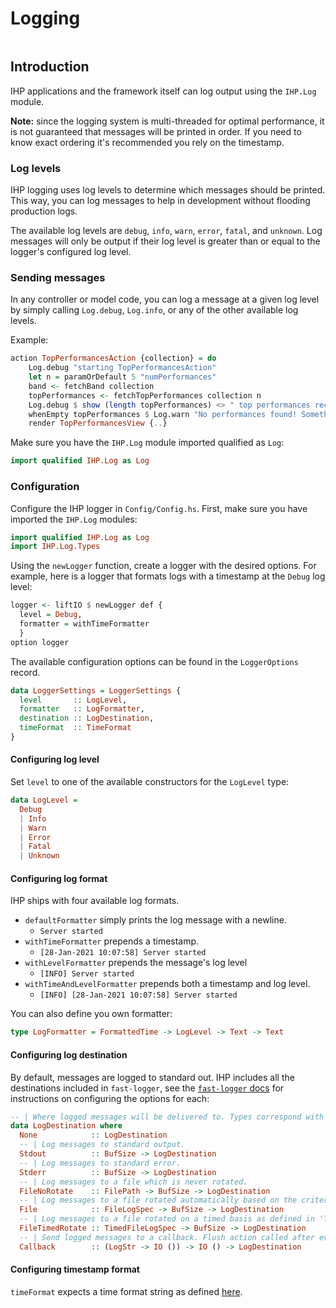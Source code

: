 # Logging

```toc

```

## Introduction

IHP applications and the framework itself can log output using the `IHP.Log` module.

**Note:** since the logging system is multi-threaded for optimal performance, it is not guaranteed that messages will be printed in order.
If you need to know exact ordering it's recommended you rely on the timestamp.

### Log levels
IHP logging uses log levels to determine which messages should be printed.
This way, you can log messages to help in development without flooding production logs.

The available log levels are `debug`, `info`, `warn`, `error`, `fatal`, and `unknown`.
Log messages will only be output if their log level is greater than or equal to the logger's configured log level.

### Sending messages

In any controller or model code, you can log a message at a given log level by simply calling
`Log.debug`, `Log.info`, or any of the other available log levels.

Example:
```haskell
action TopPerformancesAction {collection} = do
    Log.debug "starting TopPerformancesAction"
    let n = paramOrDefault 5 "numPerformances"
    band <- fetchBand collection
    topPerformances <- fetchTopPerformances collection n
    Log.debug $ show (length topPerformances) <> " top performances received."
    whenEmpty topPerformances $ Log.warn "No performances found! Something might be wrong"
    render TopPerformancesView {..}
```

Make sure you have the `IHP.Log` module imported qualified as `Log`:

```haskell
import qualified IHP.Log as Log
```

### Configuration

Configure the IHP logger in `Config/Config.hs`. First, make sure you have imported the `IHP.Log` modules:

```haskell
import qualified IHP.Log as Log
import IHP.Log.Types
```

Using the `newLogger` function, create a logger with the desired options. For example, here is a logger that formats
logs with a timestamp at the `Debug` log level:

```haskell
logger <- liftIO $ newLogger def {
  level = Debug,
  formatter = withTimeFormatter
  }
option logger
```

The available configuration options can be found in the `LoggerOptions` record.

```haskell
data LoggerSettings = LoggerSettings {
  level       :: LogLevel,
  formatter   :: LogFormatter,
  destination :: LogDestination,
  timeFormat  :: TimeFormat
}
```

#### Configuring log level

Set `level` to one of the available constructors for the `LogLevel` type:

```haskell
data LogLevel =
  Debug
  | Info
  | Warn
  | Error
  | Fatal
  | Unknown
```

#### Configuring log format

IHP ships with four available log formats.

- `defaultFormatter` simply prints the log message with a newline.
  - `Server started`
- `withTimeFormatter` prepends a timestamp.
  - `[28-Jan-2021 10:07:58] Server started`
- `withLevelFormatter` prepends the message's log level
  - `[INFO] Server started`
- `withTimeAndLevelFormatter` prepends both a timestamp and log level.
  - `[INFO] [28-Jan-2021 10:07:58] Server started`

You can also define you own formatter:

```haskell
type LogFormatter = FormattedTime -> LogLevel -> Text -> Text
```

#### Configuring log destination

By default, messages are logged to standard out.
IHP includes all the destinations included in `fast-logger`,
see the [`fast-logger` docs](https://hackage.haskell.org/package/fast-logger-3.0.2/docs/System-Log-FastLogger.html#t:LogType-39-) for instructions on configuring the options for each:

```haskell
-- | Where logged messages will be delivered to. Types correspond with those in fast-logger.
data LogDestination where
  None            :: LogDestination
  -- | Log messages to standard output.
  Stdout          :: BufSize -> LogDestination
  -- | Log messages to standard error.
  Stderr          :: BufSize -> LogDestination
  -- | Log messages to a file which is never rotated.
  FileNoRotate    :: FilePath -> BufSize -> LogDestination
  -- | Log messages to a file rotated automatically based on the critera in 'FileLogSpec'.
  File            :: FileLogSpec -> BufSize -> LogDestination
  -- | Log messages to a file rotated on a timed basis as defined in 'TimedFileLogSpec'.
  FileTimedRotate :: TimedFileLogSpec -> BufSize -> LogDestination
  -- | Send logged messages to a callback. Flush action called after every log.
  Callback        :: (LogStr -> IO ()) -> IO () -> LogDestination
```

#### Configuring timestamp format

`timeFormat` expects a time format string as defined [here](https://man7.org/linux/man-pages/man3/strptime.3.html).




